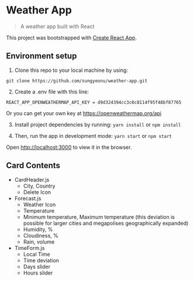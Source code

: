 # Weather App

> A weather app built with React 

This project was bootstrapped with [Create React App](https://github.com/facebook/create-react-app).

## Environment setup

1. Clone this repo to your local machine by using:
```
git clone https://github.com/sungyeonu/weather-app.git
```

2. Create a .env file with this line:
```
REACT_APP_OPENWEATHERMAP_API_KEY = d9d324394cc3c0c8114f95f48bf87765
```

Or you can get your own key at https://openweathermap.org/api

3. Install project dependencies by running: 
`yarn install` or `npm install`

4. Then, run the app in development mode: 
`yarn start` or `npm start`

Open [http://localhost:3000](http://localhost:3000) to view it in the browser.

## Card Contents
- CardHeader.js 
  - City, Country
  - Delete Icon
- Forecast.js
  - Weather Icon
  - Temperature
  - Minimum temperature, Maximum temperature (this deviation is possible for larger cities and megapolises geographically expanded)
  - Humidity, %
  - Cloudiness, %
  - Rain, volume
- TimeForm.js
  - Local Time
  - Time deviation
  - Days slider
  - Hours slider
  
